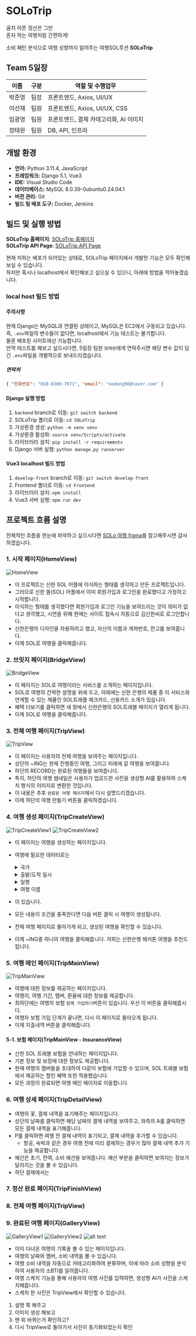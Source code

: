 <!-- 개발환경, 빌드 및 실행방법 작성 -->
<!-- 이거만 봐도 프로젝트를 이해할 수 있도록 -->

# SOLoTrip

골치 아픈 정산은 그만  
혼자 하는 여행처럼 간편하게!

소비 패턴 분석으로 여행 성향까지 알려주는 여행SOL루션 **SOLoTrip**

## Team 5일장

| 이름   | 구분 | 역할 및 수행업무                       |
| ------ | ---- | -------------------------------------- |
| 박준영 | 팀장 | 프론트엔드, Axios, UI/UX               |
| 이선재 | 팀원 | 프론트엔드, Axios, UI/UX, CSS          |
| 임광영 | 팀원 | 프론트엔드, 결제 카테고리화, AI 이미지 |
| 정태완 | 팀원 | DB, API, 인프라                        |

## 개발 환경

- **언어:** Python 3.11.4, JavaScript
- **프레임워크:** Django 5.1, Vue3
- **IDE:** Visual Studio Code
- **데이터베이스:** MySQL 8.0.39-0ubuntu0.24.04.1
- **버전 관리:** Git
- **빌드 및 배포 도구:** Docker, Jenkins

## 빌드 및 실행 방법

**SOLoTrip 홈페이지**: [SOLoTrip 홈페이지](https://5illjjang.click/)  
**SOLoTrip API Page**: [SOLoTrip API Page](https://5illjjang.click/api/)

현재 저희는 배포가 되어있는 상태로, SOLoTrip 페이지에서 개발한 기능은 모두 확인해보실 수 있습니다.  
하지만 혹시나 localhost에서 확인해보고 싶으실 수 있으니, 아래에 방법을 적어놓겠습니다.

### local host 빌드 방법

#### 주의사항

현재 Django는 MySQL과 연결된 상태이고, MySQL은 EC2에서 구동되고 있습니다.  
즉, `.env`파일의 변수들이 없다면, localhost에서 기능 테스트는 불가합니다.  
물론 배포된 사이트에선 가능합니다.  
만약 테스트를 해보고 싶으시다면, 5일장 팀원 `정태완`에게 연락주시면 해당 변수 값이 담긴 `.env`파일을 개별적으로 보내드리겠습니다.

##### 연락처

```json
{ "전화번호": "010-6369-7071", "email": "oodeng98@naver.com" }
```

#### Django 실행 방법

1. `backend` branch로 이동: `git switch backend`
2. SOLoTrip 폴더로 이동: `cd SOLoTrip`
3. 가상환경 생성: `python -m venv venv`
4. 가상환경 활성화: `source venv/Scripts/activate`
5. 라이브러리 설치: `pip install -r requirements`
6. Django 서버 실행: `python manage.py runserver`

#### Vue3 localhost 빌드 방법

1. `develop-front` branch로 이동: `git switch develop-front`
2. Frontend 폴더로 이동: `cd Frontend`
3. 라이브러리 설치: `npm install`
4. Vue3 서버 실행: `npm run dev`

## 프로젝트 흐름 설명

전체적인 흐름을 한눈에 파악하고 싶으시다면 [SOLo 여행 figma](https://www.figma.com/design/KVhQnVpmke2D3pq7rM53yH/%EC%8B%A0%ED%95%9C%EC%9D%80%ED%96%89-%ED%95%B4%EC%BB%A4%ED%86%A4?t=thyBP42gwwVKKNlB-0)를 참고해주시면 감사하겠습니다.

### 1. 시작 페이지(HomeView)

![HomeView](./img/HomeView.png)

- 이 프로젝트는 신한 SOL 어플에 이식하는 형태를 생각하고 만든 프로젝트입니다.
- 그러므로 신한 쏠(SOL) 어플에서 이미 회원가입과 로그인을 완료했다고 가정하고 시작합니다.
- 이식하는 형태를 생각했다면 회원가입과 로그인 기능을 보여드리는 것이 의미가 없다고 생각했고, 시연을 위해 현재는 사이트 접속시 자동으로 김신한씨로 로그인합니다.
- 신한은행의 디자인을 차용하려고 했고, 자신의 이름과 계좌번호, 잔고를 보여줍니다.
- 이제 SOL로 여행을 클릭해줍니다.

### 2. 브릿지 페이지(BridgeView)

![BridgeView](./img/BridgeView.png)

- 이 페이지는 SOL로 여행이라는 서비스를 소개하는 페이지입니다.
- SOL로 여행의 간략한 설명을 위에 두고, 아래에는 신한 은행의 제품 중 이 서비스와 연계할 수 있는 제품인 SOL트래플 체크카드, 신용카드 소개가 있습니다.
- 혜택 더보기를 클릭하면 새 창에서 신한은행의 SOL트래블 페이지가 열리게 됩니다.
- 이제 SOL로 여행을 클릭해줍니다.

### 3. 전체 여행 페이지(TripView)

![TripView](./img/TripView.png)

- 이 페이지는 사용자의 전체 여행을 보여주는 페이지입니다.
- 상단의 ~ING는 현재 진행중인 여행, 그리고 미래에 갈 여행을 보여줍니다.
- 하단의 RECORD는 완료된 여행들을 보여줍니다.
- 특히, 하단의 여행 썸네일은 사용자가 업로드한 사진을 생성형 AI를 활용하여 스케치 형식의 이미지로 변환한 것입니다.
- 이 내용은 추후 `완료된 여행 페이지`에서 다시 설명드리겠습니다.
- 이제 하단의 여행 만들기 버튼을 클릭하겠습니다.

### 4. 여행 생성 페이지(TripCreateView)

![TripCreateView1](./img/TripCreateView1.png)
![TripCreateView2](./img/TripCreateView2.png)

- 이 페이지는 여행을 생성하는 페이지입니다.
- 여행에 필요한 데이터로는
  <details>
    <summary>국가</summary>

  - 여러개의 국가를 추가할 수 있도록 설정
  - 생성된 국가 칩 클릭시 삭제
  </details>
  <details>
    <summary>출발/도착 일시</summary>

  - 출발 일시보다 도착 일시가 앞서면 경고 메시지 표기
  - 출발 일시보다 도착 일시가 앞서면 생성 불가 알람
  </details>
  <details>
    <summary>일행</summary>

  - 이메일 입력 시 일행 이름으로 된 칩 생성
  - 생성된 일행 칩 클릭시 삭제
  - 여러명의 일행을 추가할 수 있도록 설정
  - 자신을 일행으로 추가하려고 하면 에러 알람
  </details>
  <details>
    <summary>여행 이름</summary>
  </details>

- 이 있습니다.
- 모든 내용이 조건을 충족한다면 다음 버튼 클릭 시 여행이 생성됩니다.
- 전체 여행 페이지로 돌아가게 되고, 생성된 여행을 확인할 수 있습니다.
- 이제 ~ING중 하나의 여행을 클릭해줍니다. 저희는 신한은행 해커톤 여행을 추천드립니다.

### 5. 여행 메인 페이지(TripMainView)

![TripMainView](./img/TripMainView.png)

- 여행에 대한 정보를 제공하는 페이지입니다.
- 여행지, 여행 기간, 멤버, 환율에 대한 정보를 제공합니다.
- 최하단에는 여행자 보험 `함께 가입하기`버튼이 있습니다. 우선 이 버튼을 클릭해줍시다.
- 여행자 보험 가입 단계가 끝나면, 다시 이 페이지로 돌아오게 됩니다.
- 이제 지출내역 버튼을 클릭해줍니다.

#### 5-1. 보험 페이지(TripMainView - InsuranceView)

- 신한 SOL 트래블 보험을 안내하는 페이지입니다.
- 기본 정보 및 보장에 대한 정보도 제공합니다.
- 현재 여행의 멤버들을 초대하여 다같이 보험에 가입할 수 있으며, SOL 트래블 보험에서 제공하는 할인 혜택 또한 적용했습니다.
- 모든 과정이 완료되면 여행 메인 페이지로 이동합니다.

### 6. 여행 상세 페이지(TripDetailView)

- 여행의 꽃, 결제 내역을 표기해주는 페이지입니다.
- 상단의 날짜를 클릭하면 해당 날짜의 결제 내역을 보여주고, 좌측의 A를 클릭하면 모든 결제 내역을 표기해줍니다.
- P를 클릭하면 여행 전 결제 내역이 표기되고, 결제 내역을 추가할 수 있습니다.
  - 항공, 숙박과 같은 경우 여행 전에 미리 결제하는 경우가 많아 결제 내역 추가 기능을 제공합니다.
- 예산은 초기, 잔여, 소비 예산을 보여줍니다. 예산 부분을 클릭하면 보여지는 정보가 달라지는 것을 볼 수 있습니다.
- 하단 결제에서는

### 7. 정산 완료 페이지(TripFinishView)

### 8. 전체 여행 페이지(TripView)

### 9. 완료된 여행 페이지(GalleryView)
![GalleryView1](img/GalleryView1.png)
![GalleryView2](img/GalleryView2.png)
![alt text](img/GalleryView3.png)
- 이미 다녀온 여행의 기록을 볼 수 있는 페이지입니다.
- 여행의 날짜와 멤버, 소비 내역을 볼 수 있습니다.
- 여행 소비 내역을 자동으로 카테고리화하여 분류하며, 이에 따라 소비 성향을 분석하여 사용자의 소BTI를 알려줍니다.
- 여행 스케치 기능을 통해 사용자의 여행 사진를 입력하면, 생성형 AI가 사진을 스케치해줍니다.
- 스케치 한 사진은 TripView에서 확인할 수 있습니다.


1. 설명 쭉 해주고
2. 이미지 생성 해보고
3. 맨 위 바뀌는거 확인하고?
4. 다시 TripView로 돌아가서 사진이 동기화되었는지 확인
